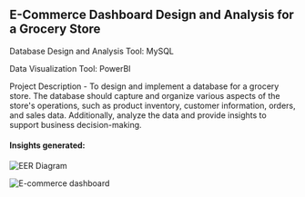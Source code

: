 ## E-Commerce Dashboard Design and Analysis for a Grocery Store


Database Design and Analysis Tool: MySQL

Data Visualization Tool: PowerBI

Project Description - To design and implement a database for a grocery store. The database should capture and organize various aspects of the store's operations, such as product inventory, customer information, orders, and sales data. Additionally, analyze the data and provide insights to support business decision-making.


#### Insights generated:

![EER Diagram](https://github.com/OnealCodes/E-Commerce-Database-Design-and-Analysis-for-a-Grocery-Store/assets/158052840/8e1c2f81-eda1-42e7-bda5-0a6fd07af7d5)




![E-commerce dashboard](https://github.com/OnealCodes/E-Commerce-Database-Design-and-Analysis-for-a-Grocery-Store/assets/158052840/e760ed80-1158-471b-ad51-92497aa6bbc0)

